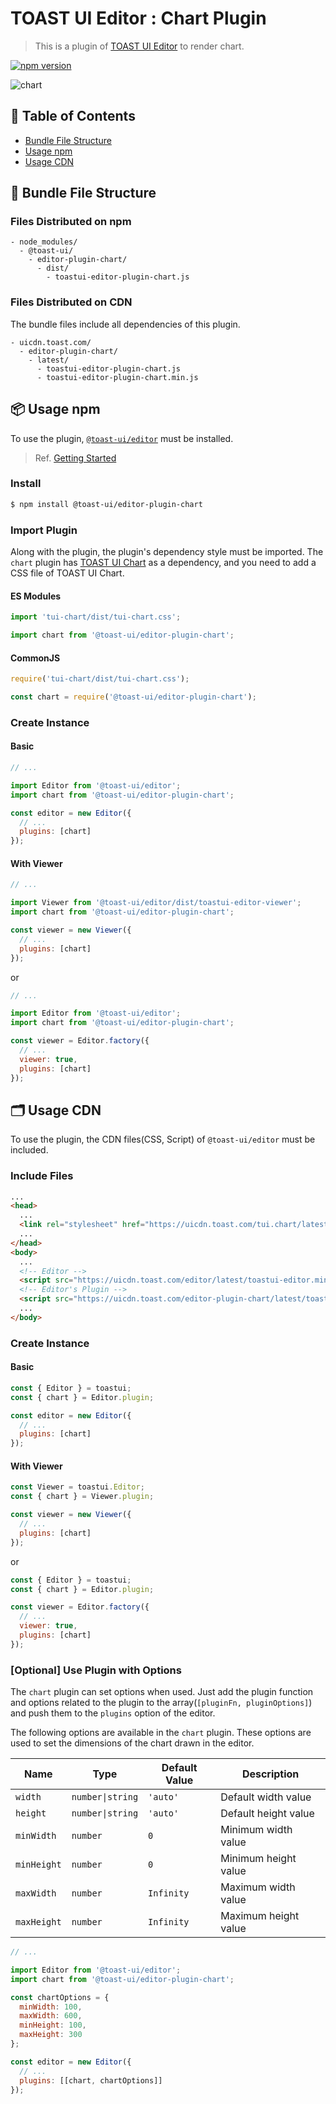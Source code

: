 # TOAST UI Editor : Chart Plugin

> This is a plugin of [TOAST UI Editor](https://github.com/nhn/tui.editor/apps/editor) to render chart.

[![npm version](https://img.shields.io/npm/v/@toast-ui/editor-plugin-chart.svg)](https://www.npmjs.com/package/@toast-ui/editor-plugin-chart)

![chart](https://user-images.githubusercontent.com/18183560/76829631-f2f02a00-6866-11ea-8bb0-c3c923d70399.png)

## 🚩 Table of Contents

- [Bundle File Structure](#-bundle-file-structure)
- [Usage npm](#-usage-npm)
- [Usage CDN](#-usage-cdn)

## 📁 Bundle File Structure

### Files Distributed on npm

```
- node_modules/
  - @toast-ui/
    - editor-plugin-chart/
      - dist/
        - toastui-editor-plugin-chart.js
```

### Files Distributed on CDN

The bundle files include all dependencies of this plugin.

```
- uicdn.toast.com/
  - editor-plugin-chart/
    - latest/
      - toastui-editor-plugin-chart.js
      - toastui-editor-plugin-chart.min.js
```

## 📦 Usage npm

To use the plugin, [`@toast-ui/editor`](https://github.com/nhn/tui.editor/tree/master/apps/editor) must be installed.

> Ref. [Getting Started](https://github.com/nhn/tui.editor/blob/master/apps/editor/docs/getting-started.md)

### Install

```sh
$ npm install @toast-ui/editor-plugin-chart
```

### Import Plugin

Along with the plugin, the plugin's dependency style must be imported. The `chart` plugin has [TOAST UI Chart](https://github.com/nhn/tui.chart) as a dependency, and you need to add a CSS file of TOAST UI Chart.

#### ES Modules

```js
import 'tui-chart/dist/tui-chart.css';

import chart from '@toast-ui/editor-plugin-chart';
```

#### CommonJS

```js
require('tui-chart/dist/tui-chart.css');

const chart = require('@toast-ui/editor-plugin-chart');
```

### Create Instance

#### Basic

```js
// ...

import Editor from '@toast-ui/editor';
import chart from '@toast-ui/editor-plugin-chart';

const editor = new Editor({
  // ...
  plugins: [chart]
});
```

#### With Viewer

```js
// ...

import Viewer from '@toast-ui/editor/dist/toastui-editor-viewer';
import chart from '@toast-ui/editor-plugin-chart';

const viewer = new Viewer({
  // ...
  plugins: [chart]
});
```

or

```js
// ...

import Editor from '@toast-ui/editor';
import chart from '@toast-ui/editor-plugin-chart';

const viewer = Editor.factory({
  // ...
  viewer: true,
  plugins: [chart]
});
```

## 🗂 Usage CDN

To use the plugin, the CDN files(CSS, Script) of `@toast-ui/editor` must be included.

### Include Files

```html
...
<head>
  ...
  <link rel="stylesheet" href="https://uicdn.toast.com/tui.chart/latest/tui-chart.min.css" />
  ...
</head>
<body>
  ...
  <!-- Editor -->
  <script src="https://uicdn.toast.com/editor/latest/toastui-editor.min.js"></script>
  <!-- Editor's Plugin -->
  <script src="https://uicdn.toast.com/editor-plugin-chart/latest/toastui-editor-plugin-chart.min.js"></script>
  ...
</body>
```

### Create Instance

#### Basic

```js
const { Editor } = toastui;
const { chart } = Editor.plugin;

const editor = new Editor({
  // ...
  plugins: [chart]
});
```

#### With Viewer

```js
const Viewer = toastui.Editor;
const { chart } = Viewer.plugin;

const viewer = new Viewer({
  // ...
  plugins: [chart]
});
```

or

```js
const { Editor } = toastui;
const { chart } = Editor.plugin;

const viewer = Editor.factory({
  // ...
  viewer: true,
  plugins: [chart]
});
```

### [Optional] Use Plugin with Options

The `chart` plugin can set options when used. Just add the plugin function and options related to the plugin to the array(`[pluginFn, pluginOptions]`) and push them to the `plugins` option of the editor.

The following options are available in the `chart` plugin.
These options are used to set the dimensions of the chart drawn in the editor.

| Name        | Type             | Default Value | Description          |
| ----------- | ---------------- | ------------- | -------------------- |
| `width`     | `number\|string` | `'auto'`      | Default width value  |
| `height`    | `number\|string` | `'auto'`      | Default height value |
| `minWidth`  | `number`         | `0`           | Minimum width value  |
| `minHeight` | `number`         | `0`           | Minimum height value |
| `maxWidth`  | `number`         | `Infinity`    | Maximum width value  |
| `maxHeight` | `number`         | `Infinity`    | Maximum height value |

```js
// ...

import Editor from '@toast-ui/editor';
import chart from '@toast-ui/editor-plugin-chart';

const chartOptions = {
  minWidth: 100,
  maxWidth: 600,
  minHeight: 100,
  maxHeight: 300
};

const editor = new Editor({
  // ...
  plugins: [[chart, chartOptions]]
});
```
